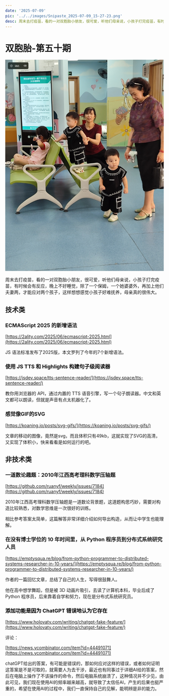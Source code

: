 ```yaml
---
date: '2025-07-09'
pic: '../../images/Snipaste_2025-07-09_15-27-23.png'
desc: 周末去打疫苗，看的一对双胞胎小朋友，很可爱，听他们母亲说，小孩子打完疫苗，有时候会有反应，晚上不好睡觉，除了一个保姆，一个她婆婆外，再加上他们夫妻两，才能应对两个孩子，这样想想感觉小孩子好难抚养，母亲真的很伟大。
---
```


# 双胞胎-第五十期

![../../images/Snipaste_2025-07-09_15-27-23.png](../../images/Snipaste_2025-07-09_15-27-23.png)

周末去打疫苗，看的一对双胞胎小朋友，很可爱，听他们母亲说，小孩子打完疫苗，有时候会有反应，晚上不好睡觉，除了一个保姆，一个她婆婆外，再加上他们夫妻两，才能应对两个孩子，这样想想感觉小孩子好难抚养，母亲真的很伟大。

## 技术类

### ECMAScript 2025 的新增语法

[https://2ality.com/2025/06/ecmascript-2025.html](https://2ality.com/2025/06/ecmascript-2025.html)

JS 语法标准发布了2025版，本文罗列了今年的7个新增语法。

### <font style="color:rgb(10, 10, 10);">使用 JS TTS 和 Highlights 构建句子级阅读器</font>

[https://jsdev.space/tts-sentence-reader/](https://jsdev.space/tts-sentence-reader/)

教你用浏览器的 API，通过内置的 TTS 语音引擎，写一个句子朗读器。中文和英文都可以朗读，但就是声音有点太机器化了。

### 感觉像GIF的SVG

[https://koaning.io/posts/svg-gifs/](https://koaning.io/posts/svg-gifs/)

文章的移动的图像，竟然是svg，而且体积只有49kb，这就实现了SVG的高清，又实现了体积小，快来看看是如何运行的吧。

## 非技术类

### 一道数论趣题：2010年江西高考理科数学压轴题

[https://github.com/ruanyf/weekly/issues/7184](https://github.com/ruanyf/weekly/issues/7184)

2010年江西高考理科数学压轴题是一道数论背景题，这道题构思巧妙，需要对构造比较熟悉，对数学思维是一次很好的训练。

相比参考答案太简单，这篇解答非常详细介绍如何导出构造，从而让中学生也能理解。

### 在没有博士学位的 10 年时间里，从 Python 程序员到分布式系统研究人员

[https://emptysqua.re/blog/from-python-programmer-to-distributed-systems-researcher-in-10-years/](https://emptysqua.re/blog/from-python-programmer-to-distributed-systems-researcher-in-10-years/)

作者的一篇回忆文章，总结了自己的人生，写得很鼓舞人。

他在高中想学舞蹈，但是被 3D 动画片吸引，去读了计算机本科，毕业后成了 Python 程序员，后来靠着自学和努力，现在是分布式系统研究员。

### <font style="color:rgb(0, 0, 0);">添加功能是因为 ChatGPT 错误地认为它存在</font>

<font style="color:rgb(0, 0, 0);"></font>

[https://www.holovaty.com/writing/chatgpt-fake-feature/](https://www.holovaty.com/writing/chatgpt-fake-feature/)

评论：

[https://news.ycombinator.com/item?id=44491071](https://news.ycombinator.com/item?id=44491071)

chatGPT给出的答案，有可能是错误的，那如何应对这样的错误，或者如何证明这答案是不是可取的，就需要人为去干涉，最近也有同事过于详细AI给的答案，然后在电脑上操作了不该操作的命令，然后电脑系统崩溃了，这种情况并不少见，由此可见，我们现在使用AI的频率越来越高，就导致了太信任AI，产生的后果也挺严重的，希望在使用AI的过程中，我们一直保持自己的见解，能明辨是非的能力。

